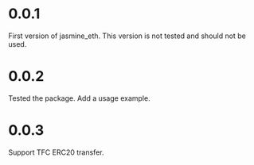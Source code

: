 # 0.0.1

First version of jasmine_eth. 
This version is not tested and should not be used. 

# 0.0.2

Tested the package. 
Add a usage example.

# 0.0.3

Support TFC ERC20 transfer.
